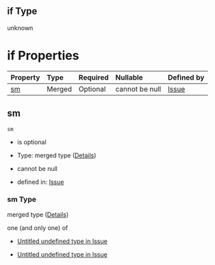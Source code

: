 ## if Type

unknown

# if Properties

| Property  | Type   | Required | Nullable       | Defined by                                                                                                                                          |
| :-------- | :----- | :------- | :------------- | :-------------------------------------------------------------------------------------------------------------------------------------------------- |
| [sm](#sm) | Merged | Optional | cannot be null | [Issue](issue-allof-3-if-properties-sm.md "https://impresso.github.io/impresso-schemas/json/canonical/issue.schema.json#/allOf/3/if/properties/sm") |

## sm



`sm`

*   is optional

*   Type: merged type ([Details](issue-allof-3-if-properties-sm.md))

*   cannot be null

*   defined in: [Issue](issue-allof-3-if-properties-sm.md "https://impresso.github.io/impresso-schemas/json/canonical/issue.schema.json#/allOf/3/if/properties/sm")

### sm Type

merged type ([Details](issue-allof-3-if-properties-sm.md))

one (and only one) of

*   [Untitled undefined type in Issue](issue-allof-3-if-properties-sm-oneof-0.md "check type definition")

*   [Untitled undefined type in Issue](issue-allof-3-if-properties-sm-oneof-1.md "check type definition")

